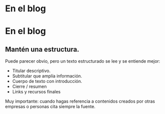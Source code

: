 # En el blog

<h1 class="title">En el blog</h1>

## Mantén una estructura.

Puede parecer obvio, pero un texto estructurado se lee y se entiende mejor:

<ul>
  <li>Titular descriptivo.</li>
  <li>Subtitular que amplía información.</li>
  <li>Cuerpo de texto con introducción.</li>
  <li>Cierre / resumen</li>
  <li>Links y recursos finales</li>
</ul>

Muy importante: cuando hagas referencia a contenidos creados por otras empresas o personas cita siempre la fuente.
